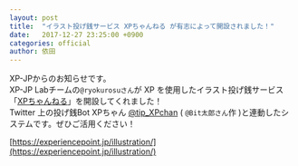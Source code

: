 ```yaml
---
layout: post
title:  "イラスト投げ銭サービス XPちゃんねる が有志によって開設されました！"
date:   2017-12-27 23:25:00 +0900
categories: official
author: 依田
---  
```

XP-JPからのお知らせです。  
XP-JP Labチームの`@ryokurosuさん`が XP を使用したイラスト投げ銭サービス「[XPちゃんねる](https://experiencepoint.jp/illustration/)」を開設してくれました！  
Twitter 上の投げ銭Bot XPちゃん [@tip_XPchan](https://twitter.com/tip_XPchan) ( `@Bit太郎さん`作 )と連動したシステムです。ぜひご活用ください！  

[https://experiencepoint.jp/illustration/](https://experiencepoint.jp/illustration/)  
